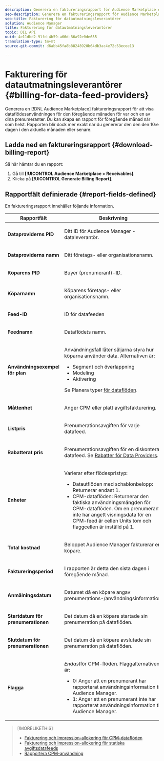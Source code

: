 ```yaml
---
description: Generera en faktureringsrapport för Audience Marketplace om du vill visa dataflödeanvändningen för den föregående månaden för var och en av dina prenumeranter. Du kan skapa en rapport för föregående månad när som helst. Rapporten blir dock mer exakt när du genererar den den den 10:e dagen i den aktuella månaden eller senare.
seo-description: Generera en faktureringsrapport för Audience Marketplace om du vill visa dataflödeanvändningen för den föregående månaden för var och en av dina prenumeranter. Du kan skapa en rapport för föregående månad när som helst. Rapporten blir dock mer exakt när du genererar den den den 10:e dagen i den aktuella månaden eller senare.
seo-title: Fakturering för datautmatningsleverantörer
solution: Audience Manager
title: Fakturering för datautmatningsleverantörer
topic: DIL API
uuid: 4e11dbd2-91fd-4b59-a66d-86a92e0de655
translation-type: tm+mt
source-git-commit: d6abb45fa8b88248920b64db3ac4e72c53ecee13

---
```



# Fakturering för datautmatningsleverantörer {#billing-for-data-feed-providers}

Generera en [!DNL Audience Marketplace] faktureringsrapport för att visa dataflödesanvändningen för den föregående månaden för var och en av dina prenumeranter. Du kan skapa en rapport för föregående månad när som helst. Rapporten blir dock mer exakt när du genererar den den den 10:e dagen i den aktuella månaden eller senare.

## Ladda ned en faktureringsrapport {#download-billing-report}

Så här hämtar du en rapport:

1. Gå till **[!UICONTROL Audience Marketplace > Receivables]**.
1. Klicka på **[!UICONTROL Generate Billing Report]**.

## Rapportfält definierade {#report-fields-defined}

En faktureringsrapport innehåller följande information.

<table id="table_B433D5059F6446068683E425B1D87520"> 
 <thead> 
  <tr> 
   <th colname="col1" class="entry"> Rapportfält </th> 
   <th colname="col2" class="entry"> Beskrivning </th> 
  </tr> 
 </thead>
 <tbody> 
  <tr> 
   <td colname="col1"> <p><b><span class="uicontrol"> Dataproviderns PID</span></b> </p> </td> 
   <td colname="col2"> <p>Ditt ID för <span class="keyword"> Audience Manager</span> -dataleverantör. </p> </td> 
  </tr> 
  <tr> 
   <td colname="col1"> <p><b><span class="uicontrol"> Dataproviderns namn</span></b> </p> </td> 
   <td colname="col2"> <p>Ditt företags- eller organisationsnamn. </p> </td> 
  </tr> 
  <tr> 
   <td colname="col1"> <p><b><span class="uicontrol"> Köparens PID</span></b> </p> </td> 
   <td colname="col2"> <p>Buyer (prenumerant)-ID. </p> </td> 
  </tr> 
  <tr> 
   <td colname="col1"> <p><b><span class="uicontrol"> Köparnamn</span></b> </p> </td> 
   <td colname="col2"> <p>Köparens företags- eller organisationsnamn. </p> </td> 
  </tr> 
  <tr> 
   <td colname="col1"> <p><b><span class="uicontrol"> Feed-ID</span></b> </p> </td> 
   <td colname="col2"> <p>ID för datafeeden </p> </td> 
  </tr> 
  <tr> 
   <td colname="col1"> <p><b><span class="uicontrol"> Feednamn</span></b> </p> </td> 
   <td colname="col2"> <p>Dataflödets namn. </p> </td> 
  </tr> 
  <tr> 
   <td colname="col1"> <p><b><span class="uicontrol"> Användningsexempel för plan</span></b> </p> </td> 
   <td colname="col2"> <p>Användningsfall låter säljarna styra hur köparna använder data. Alternativen är: </p> 
    <ul id="ul_8230A93B5DCE4C10B025D3C761F72CEF"> 
     <li id="li_3400C6475F6D43D7AF54D9A0ED9C09E0">Segment och överlappning </li> 
     <li id="li_65DFEF1EA6C341ACB5B72FF629F10AFC">Modeling </li> 
     <li id="li_B84935B93ADE4D299732CE7E099DF7B3">Aktivering </li> 
    </ul> <p>Se Planera typer <a href="../../../features/audience-marketplace/marketplace-data-providers/marketplace-create-manage-feeds.md#plan-types"> för dataflöden</a>. </p> </td> 
  </tr> 
  <tr> 
   <td colname="col1"> <p><b><span class="uicontrol"> Måttenhet</span></b> </p> </td> 
   <td colname="col2"> <p>Anger CPM eller platt avgiftsfakturering. </p> </td> 
  </tr> 
  <tr> 
   <td colname="col1"> <p><b><span class="uicontrol"> Listpris</span></b> </p> </td> 
   <td colname="col2"> <p>Prenumerationsavgiften för varje datafeed. </p> </td> 
  </tr> 
  <tr> 
   <td colname="col1"> <p><b><span class="uicontrol"> Rabatterat pris</span></b> </p> </td> 
   <td colname="col2"> <p>Prenumerationsavgiften för en diskonterad datafeed. Se <a href="../../../features/audience-marketplace/marketplace-data-providers/marketplace-create-manage-feeds.md#discounts"> Rabatter för Data Providers</a>. </p> </td> 
  </tr> 
  <tr> 
   <td colname="col1"> <p><b><span class="uicontrol"> Enheter</span></b> </p> </td> 
   <td colname="col2"> <p>Varierar efter flödespristyp: </p> 
    <ul id="ul_01550B436EEE4FBC8C9945E08E3CE2C6"> 
     <li id="li_C589F6A751AB407E853AC6F726A47F14">Datautflöden med schablonbelopp: Returnerar endast 1. </li> 
     <li id="li_F93F8AEB2D8C45BFA0305E7808AFF848">CPM-dataflöden: Returnerar den faktiska användningsmängden för CPM-dataflöden. Om en prenumerant inte har angett visningsdata för en CPM-feed är cellen Units tom och flaggcellen är inställd på 1. </li> 
    </ul> </td> 
  </tr> 
  <tr> 
   <td colname="col1"> <p><b><span class="uicontrol"> Total kostnad</span></b> </p> </td> 
   <td colname="col2"> <p>Beloppet <span class="keyword"> Audience Manager</span> fakturerar en köpare. </p> </td> 
  </tr> 
  <tr> 
   <td colname="col1"> <p><b><span class="uicontrol"> Faktureringsperiod</span></b> </p> </td> 
   <td colname="col2"> <p> I rapporten är detta den sista dagen i föregående månad. </p> </td> 
  </tr> 
  <tr> 
   <td colname="col1"> <p><b><span class="uicontrol"> Anmälningsdatum</span></b> </p> </td> 
   <td colname="col2"> <p>Datumet då en köpare angav prenumerations-/användningsinformation. </p> </td> 
  </tr> 
  <tr> 
   <td colname="col1"> <p><b><span class="uicontrol"> Startdatum för prenumerationen</span></b> </p> </td> 
   <td colname="col2"> <p>Det datum då en köpare startade sin prenumeration på dataflöden. </p> </td> 
  </tr> 
  <tr> 
   <td colname="col1"> <p><b><span class="uicontrol"> Slutdatum för prenumerationen</span></b> </p> </td> 
   <td colname="col2"> <p>Det datum då en köpare avslutade sin prenumeration på dataflöden. </p> </td> 
  </tr> 
  <tr> 
   <td colname="col1"> <p><b><span class="uicontrol"> Flagga</span></b> </p> </td> 
   <td colname="col2"> <p> <i>Endast</i>för CPM-flöden. Flaggalternativen är: </p> 
    <ul id="ul_509BC73B754A43299F8D719AB0805ABD"> 
     <li id="li_AB35E33B68EC49A187495DF6B9D86563">0: Anger att en prenumerant har rapporterat användningsinformation till <span class="keyword"> Audience Manager</span>. </li> 
     <li id="li_2E4871B127A84EC586A9F3659F52D67E">1: Anger att en prenumerant inte har rapporterat användningsinformation till <span class="keyword"> Audience Manager</span>. </li> 
    </ul> </td> 
  </tr> 
 </tbody> 
</table>

>[!MORELIKETHIS]
>
>* [Fakturering och Impression-allokering för CPM-dataflöden](../../../features/audience-marketplace/marketplace-data-buyers/marketplace-buyer-billing.md#cost-attribution)
>* [Fakturering och Impression-allokering för statiska avgiftsdatafeeds](../../../features/audience-marketplace/marketplace-data-buyers/marketplace-buyer-billing.md)
>* [Rapportera CPM-användning](../../../features/audience-marketplace/marketplace-data-buyers/marketplace-buyer-billing.md#report-cpm-usage)

